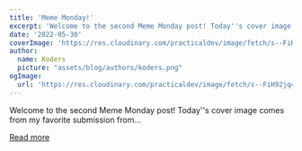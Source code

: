 ```yaml
---
title: 'Meme Monday!'
excerpt: 'Welcome to the second Meme Monday post! Today''s cover image comes from my favorite submission from...'
date: '2022-05-30'
coverImage: 'https://res.cloudinary.com/practicaldev/image/fetch/s--FiH92jq4--/c_imagga_scale,f_auto,fl_progressive,h_420,q_auto,w_1000/https://dev-to-uploads.s3.amazonaws.com/uploads/articles/hrz24jp5ivjhwhjczgad.png'
author:
  name: Koders
  picture: "assets/blog/authors/koders.png"
ogImage:
  url: 'https://res.cloudinary.com/practicaldev/image/fetch/s--FiH92jq4--/c_imagga_scale,f_auto,fl_progressive,h_420,q_auto,w_1000/https://dev-to-uploads.s3.amazonaws.com/uploads/articles/hrz24jp5ivjhwhjczgad.png'
---
```


Welcome to the second Meme Monday post! Today''s cover image comes from my favorite submission from...

[Read more](https://dev.to/ben/meme-monday-1ei5)
